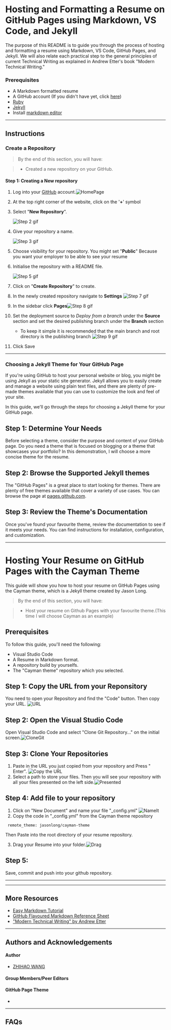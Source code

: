 # Hosting and Formatting a Resume on GitHub Pages using Markdown, VS Code, and Jekyll

The purpose of this README is to guide you through the process of hosting and formatting a resume using Markdown, VS Code, GitHub Pages, and Jekyll. We will also relate each practical step to the general principles of current Technical Writing as explained in Andrew Etter's book "Modern Technical Writing."

### Prerequisites
* A Markdown formatted resume
* A GitHub account (If you didn't have yet, click [here](https://github.com/join))
* [Ruby](https://www.ruby-lang.org/en/downloads/)
* [Jekyll](https://jekyllrb.com/docs/installation/)
* Install [markdown editor](https://www.shopify.com/partners/blog/10-of-the-best-markdown-editors)



---
## Instructions


### Create a Repository 
>By the end of this section, you will have:

> * Created a new repository on your GitHub.

#### Step 1: Creating a New repository

1. Log into your [GitHub](https://GitHub.com) account.![HomePage](image/HomePage.png)

2. At the top right corner of the website, click on the '**+**' symbol
3. Select "**New Repository**".

    ![Step 2 gif](create.gif)

3. Give your repository a name. 

    ![Step 3 gif](image/Name.gif)

4. Choose visibility for your repository. You might set "**Public**" Because you want your employer to be able to see your resume
5. Initialise the repository with a README file.

    ![Step 5 gif](image/Set%20Public.gif)

6. Click on "**Create Repository**" to create.

7. In the newly created repository navigate to **Settings**
![Step 7 gif](image/Find%20Settings.gif)
8. In the sidebar click **Pages**![Step 8 gif](image/Find%20Page.gif)
9. Set the deployment source to *Deploy from a branch* under the **Source** section and set the desired publishing branch under the **Branch** section
    - To keep it simple it is recommended that the main branch and root directory is the publishing branch
![Step 9 gif](image/Main%20Branch.gif)
10. Click Save
---

### Choosing a Jekyll Theme for Your GitHub Page

If you're using GitHub to host your personal website or blog, you might be using Jekyll as your static site generator. Jekyll allows you to easily create and manage a website using plain text files, and there are plenty of pre-made themes available that you can use to customize the look and feel of your site. 

In this guide, we'll go through the steps for choosing a Jekyll theme for your GitHub page.

## Step 1: Determine Your Needs

Before selecting a theme, consider the purpose and content of your GitHub page. Do you need a theme that is focused on blogging or a theme that showcases your portfolio? In this demonstration, I will choose a more concise theme for the resume.

## Step 2: Browse the Supported Jekyll themes

The "GitHub Pages" is a great place to start looking for themes. There are plenty of free themes available that cover a variety of use cases. You can browse the page at [pages.github.com](https://pages.github.com/themes/).

## Step 3: Review the Theme's Documentation

Once you've found your favourite theme, review the documentation to see if it meets your needs. You can find instructions for installation, configuration, and customization. 




---
# Hosting Your Resume on GitHub Pages with the Cayman Theme

This guide will show you how to host your resume on GitHub Pages using the Cayman theme, which is a Jekyll theme created by Jason Long. 
>By the end of this section, you will have:

> * Host your resume on Github Pages with your favourite theme.(This time I will choose Cayman as an example)

## Prerequisites

To follow this guide, you'll need the following:
- Visual Studio Code
- A Resume in Markdown format.
- A repository build by yourselfs.
- The "Cayman theme" repository which you selected.

## Step 1: Copy the URL from your Reponsitory

You need to open your Repository and find the "Code" button. Then copy your URL.
![URL](image/FindURL.gif)

## Step 2: Open the Visual Studio Code

Open Visual Studio Code and select "Clone Git Repository..." on the initial screen.![CloneGit](image/CloneGit.jpg)

## Step 3: Clone Your Repositories
1. Paste in the URL you just copied from your repository and Press " Enter".
![Copy the URL](image/PasteURL.jpg)
2. Select a path to store your files. Then you will see your repository with all your files presented on the left side.![Presented](image/Presented.jpg)

## Step 4: Add file to your repository

1. Click on "New Document" and name your file "_config.yml" ![NameIt](image/createConfig.gif)
2. Copy the code in "_config.yml" from the Cayman theme repository 
```
 remote_theme: jasonlong/cayman-theme
```
Then Paste into the root directory of your resume repository.

3. Drag your Resume into your folder.![Drag](image/AddResume.gif)

## Step 5: 
Save, commit and push into your github repository.

---


---
## More Resources
* [Easy Markdown Tutorial](https://www.markdowntutorial.com)
* [GitHub Flavoured Markdown Reference Sheet](https://guides.github.com/pdfs/markdown-cheatsheet-online.pdf)
* ["Modern Technical Writing" by Andrew Etter](https://www.amazon.com/Modern-Technical-Writing-Introduction-Documentation-ebook/dp/B01A2QL9SS)

---
## Authors and Acknowledgements 
#### **Author**
* [ZHIHAO WANG](https://github.com/Wangz8)  
#### **Group Members/Peer Editors**

#### **GitHub Page Theme**
*  
---
## FAQs
